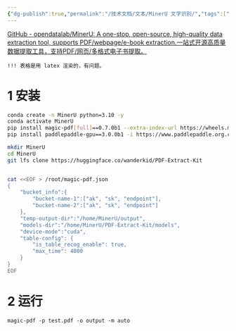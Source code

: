 ```yaml
---
{"dg-publish":true,"permalink":"/技术文档/文本/MinerU 文字识别/","tags":["ocr"]}
---
```


[GitHub - opendatalab/MinerU: A one-stop, open-source, high-quality data extraction tool, supports PDF/webpage/e-book extraction.一站式开源高质量数据提取工具，支持PDF/网页/多格式电子书提取。](https://github.com/opendatalab/MinerU)

`!!! 表格是用 latex 渲染的，有问题。`
# 1 安装

``` bash
conda create -n MinerU python=3.10 -y
conda activate MinerU
pip install magic-pdf[full]==0.7.0b1 --extra-index-url https://wheels.myhloli.com -i https://pypi.tuna.tsinghua.edu.cn/simple
pip install paddlepaddle-gpu==3.0.0b1 -i https://www.paddlepaddle.org.cn/packages/stable/cu118/

mkdir MinerU
cd MinerU
git lfs clone https://huggingface.co/wanderkid/PDF-Extract-Kit


cat <<EOF > /root/magic-pdf.json
{
    "bucket_info":{
        "bucket-name-1":["ak", "sk", "endpoint"],
        "bucket-name-2":["ak", "sk", "endpoint"]
    },
    "temp-output-dir":"/home/MinerU/output",
    "models-dir":"/home/MinerU/PDF-Extract-Kit/models",
    "device-mode":"cuda",
    "table-config": {
        "is_table_recog_enable": true,
        "max_time": 4000
    }
}
EOF
```

# 2 运行
`magic-pdf -p test.pdf -o output -m auto`
